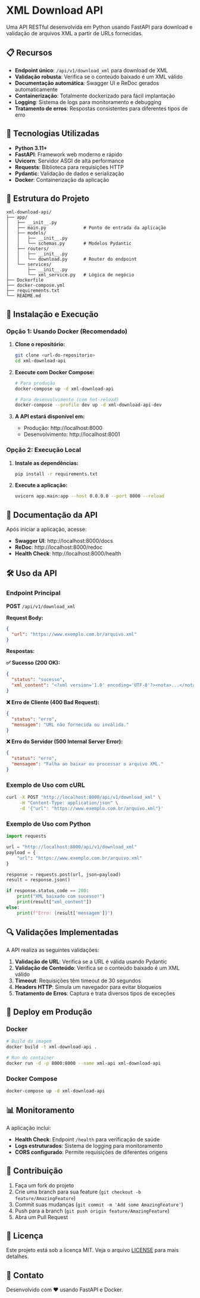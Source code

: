 # XML Download API

Uma API RESTful desenvolvida em Python usando FastAPI para download e validação de arquivos XML a partir de URLs fornecidas.

## 📋 Recursos

- **Endpoint único**: `/api/v1/download_xml` para download de XML
- **Validação robusta**: Verifica se o conteúdo baixado é um XML válido
- **Documentação automática**: Swagger UI e ReDoc gerados automaticamente
- **Containerização**: Totalmente dockerizado para fácil implantação
- **Logging**: Sistema de logs para monitoramento e debugging
- **Tratamento de erros**: Respostas consistentes para diferentes tipos de erro

## 🚀 Tecnologias Utilizadas

- **Python 3.11+**
- **FastAPI**: Framework web moderno e rápido
- **Uvicorn**: Servidor ASGI de alta performance
- **Requests**: Biblioteca para requisições HTTP
- **Pydantic**: Validação de dados e serialização
- **Docker**: Containerização da aplicação

## 📁 Estrutura do Projeto

```
xml-download-api/
├── app/
│   ├── __init__.py
│   ├── main.py              # Ponto de entrada da aplicação
│   ├── models/
│   │   ├── __init__.py
│   │   └── schemas.py       # Modelos Pydantic
│   ├── routers/
│   │   ├── __init__.py
│   │   └── download.py      # Router do endpoint
│   └── services/
│       ├── __init__.py
│       └── xml_service.py   # Lógica de negócio
├── Dockerfile
├── docker-compose.yml
├── requirements.txt
└── README.md
```

## 🔧 Instalação e Execução

### Opção 1: Usando Docker (Recomendado)

1. **Clone o repositório:**
   ```bash
   git clone <url-do-repositorio>
   cd xml-download-api
   ```

2. **Execute com Docker Compose:**
   ```bash
   # Para produção
   docker-compose up -d xml-download-api
   
   # Para desenvolvimento (com hot-reload)
   docker-compose --profile dev up -d xml-download-api-dev
   ```

3. **A API estará disponível em:**
   - Produção: http://localhost:8000
   - Desenvolvimento: http://localhost:8001

### Opção 2: Execução Local

1. **Instale as dependências:**
   ```bash
   pip install -r requirements.txt
   ```

2. **Execute a aplicação:**
   ```bash
   uvicorn app.main:app --host 0.0.0.0 --port 8000 --reload
   ```

## 📖 Documentação da API

Após iniciar a aplicação, acesse:

- **Swagger UI**: http://localhost:8000/docs
- **ReDoc**: http://localhost:8000/redoc
- **Health Check**: http://localhost:8000/health

## 🛠 Uso da API

### Endpoint Principal

**POST** `/api/v1/download_xml`

**Request Body:**
```json
{
  "url": "https://www.exemplo.com.br/arquivo.xml"
}
```

**Respostas:**

**✅ Sucesso (200 OK):**
```json
{
  "status": "sucesso",
  "xml_content": "<?xml version='1.0' encoding='UTF-8'?><nota>...</nota>"
}
```

**❌ Erro de Cliente (400 Bad Request):**
```json
{
  "status": "erro",
  "mensagem": "URL não fornecida ou inválida."
}
```

**❌ Erro do Servidor (500 Internal Server Error):**
```json
{
  "status": "erro",
  "mensagem": "Falha ao baixar ou processar o arquivo XML."
}
```

### Exemplo de Uso com cURL

```bash
curl -X POST "http://localhost:8000/api/v1/download_xml" \
     -H "Content-Type: application/json" \
     -d '{"url": "https://www.exemplo.com.br/arquivo.xml"}'
```

### Exemplo de Uso com Python

```python
import requests

url = "http://localhost:8000/api/v1/download_xml"
payload = {
    "url": "https://www.exemplo.com.br/arquivo.xml"
}

response = requests.post(url, json=payload)
result = response.json()

if response.status_code == 200:
    print("XML baixado com sucesso!")
    print(result["xml_content"])
else:
    print(f"Erro: {result['mensagem']}")
```

## 🔍 Validações Implementadas

A API realiza as seguintes validações:

1. **Validação de URL**: Verifica se a URL é válida usando Pydantic
2. **Validação de Conteúdo**: Verifica se o conteúdo baixado é um XML válido
3. **Timeout**: Requisições têm timeout de 30 segundos
4. **Headers HTTP**: Simula um navegador para evitar bloqueios
5. **Tratamento de Erros**: Captura e trata diversos tipos de exceções

## 🚀 Deploy em Produção

### Docker

```bash
# Build da imagem
docker build -t xml-download-api .

# Run do container
docker run -d -p 8000:8000 --name xml-api xml-download-api
```

### Docker Compose

```bash
docker-compose up -d xml-download-api
```

## 📊 Monitoramento

A aplicação inclui:

- **Health Check**: Endpoint `/health` para verificação de saúde
- **Logs estruturados**: Sistema de logging para monitoramento
- **CORS configurado**: Permite requisições de diferentes origens

## 🤝 Contribuição

1. Faça um fork do projeto
2. Crie uma branch para sua feature (`git checkout -b feature/AmazingFeature`)
3. Commit suas mudanças (`git commit -m 'Add some AmazingFeature'`)
4. Push para a branch (`git push origin feature/AmazingFeature`)
5. Abra um Pull Request

## 📝 Licença

Este projeto está sob a licença MIT. Veja o arquivo [LICENSE](LICENSE) para mais detalhes.

## 📧 Contato

Desenvolvido com ❤️ usando FastAPI e Docker.